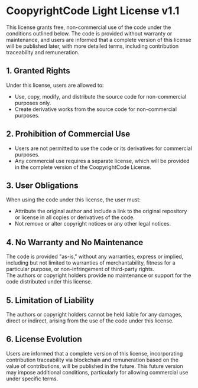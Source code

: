 # CoopyrightCode Light License v1.1

This license grants free, non-commercial use of the code under the conditions outlined below. The code is provided without warranty or maintenance, and users are informed that a complete version of this license will be published later, with more detailed terms, including contribution traceability and remuneration.

## 1. Granted Rights

Under this license, users are allowed to:

- Use, copy, modify, and distribute the source code for non-commercial purposes only.
- Create derivative works from the source code for non-commercial purposes.

## 2. Prohibition of Commercial Use

- Users are not permitted to use the code or its derivatives for commercial purposes.
- Any commercial use requires a separate license, which will be provided in the complete version of the CoopyrightCode License.

## 3. User Obligations

When using the code under this license, the user must:

- Attribute the original author and include a link to the original repository or license in all copies or derivatives of the code.
- Not remove or alter copyright notices or any other legal notices.

## 4. No Warranty and No Maintenance

The code is provided "as-is," without any warranties, express or implied, including but not limited to warranties of merchantability, fitness for a particular purpose, or non-infringement of third-party rights.  
The authors or copyright holders provide no maintenance or support for the code distributed under this license.

## 5. Limitation of Liability

The authors or copyright holders cannot be held liable for any damages, direct or indirect, arising from the use of the code under this license.

## 6. License Evolution

Users are informed that a complete version of this license, incorporating contribution traceability via blockchain and remuneration based on the value of contributions, will be published in the future. This future version may impose additional conditions, particularly for allowing commercial use under specific terms.
